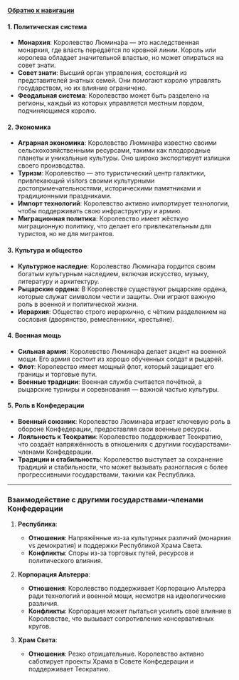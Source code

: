 [**Обратно к навигации**](/Frontier_main/Politics/Middle-ring/M-ring_navigation.md)
#### 1. **Политическая система**

- **Монархия**: Королевство Люмина́ра — это наследственная монархия, где власть передаётся по кровной линии. Король или королева обладает значительной властью, но может опираться на совет знати.
- **Совет знати**: Высший орган управления, состоящий из представителей знатных семей. Они помогают королю управлять государством, но их влияние ограничено.
- **Феодальная система**: Королевство может быть разделено на регионы, каждый из которых управляется местным лордом, подчиняющимся королю.

#### 2. **Экономика**

- **Аграрная экономика**: Королевство Люмина́ра известно своими сельскохозяйственными ресурсами, такими как плодородные планеты и уникальные культуры. Оно широко экспортирует излишки своего производства.
- **Туризм**: Королевство — это туристический центр галактики, привлекающий visitors своими культурными достопримечательностями, историческими памятниками и традиционными праздниками.
- **Импорт технологий**: Королевство активно импортирует технологии, чтобы поддерживать свою инфраструктуру и армию.
- **Миграционная политика**: Королевство имеет жёсткую миграционную политику, что делает его привлекательным для туристов, но не для мигрантов.

#### 3. **Культура и общество**

- **Культурное наследие**: Королевство Люмина́ра гордится своим богатым культурным наследием, включая искусство, музыку, литературу и архитектуру.
- **Рыцарские ордена**: В Королевстве существуют рыцарские ордена, которые служат символом чести и защиты. Они играют важную роль в военной и политической жизни.
- **Иерархия**: Общество строго иерархично, с чётким разделением на сословия (дворянство, ремесленники, крестьяне).

#### 4. **Военная мощь**

- **Сильная армия**: Королевство Люмина́ра делает акцент на военной мощи. Его армия состоит из хорошо обученных солдат и рыцарей.
- **Флот**: Королевство имеет мощный флот, который защищает его границы и торговые пути.
- **Военные традиции**: Военная служба считается почётной, а рыцарские турниры и соревнования — важной частью культуры.

#### 5. **Роль в Конфедерации**

- **Военный союзник**: Королевство Люмина́ра играет ключевую роль в обороне Конфедерации, предоставляя свои военные ресурсы.
- **Лояльность к Теократии**: Королевство поддерживает Теократию, что создаёт напряжённость в отношениях с другими государствами-членами Конфедерации.
- **Традиции и стабильность**: Королевство выступает за сохранение традиций и стабильности, что может вызывать разногласия с более прогрессивными государствами, такими как Республика.
---

### **Взаимодействие с другими государствами-членами Конфедерации**

1. **Республика**:
    - **Отношения**: Напряжённые из-за культурных различий (монархия vs демократия) и поддержки Республикой Храма Света.
    - **Конфликты**: Споры из-за торговых путей, ресурсов и политического влияния.
      
2. **Корпорация Альтерра**:
    - **Отношения**: Королевство поддерживает Корпорацию Альтерра ради технологий и военной мощи, несмотря на идеологические различия.
    - **Конфликты**: Корпорация может пытаться усилить своё влияние в Королевстве, что вызывает сопротивление консервативных кругов.
      
3. **Храм Света**:
    - **Отношения**: Резко отрицательные. Королевство активно саботирует проекты Храма в Совете Конфедерации и поддерживает Теократию.